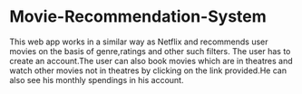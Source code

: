 # Movie-Recommendation-System
This web app works in a similar way as Netflix and recommends user movies on the basis of genre,ratings and other such filters.
The user has to create an account.The user can also book movies which are in theatres and watch other movies not in theatres by clicking on the link provided.He can also see his monthly spendings in his account.
